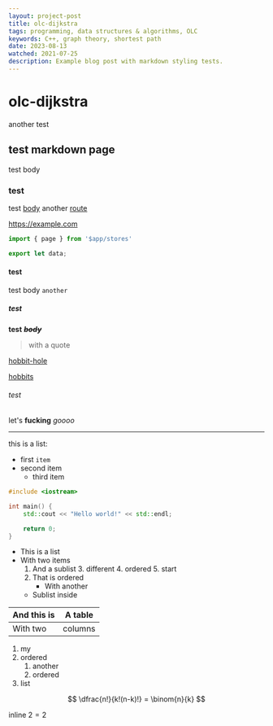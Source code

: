```yaml
---
layout: project-post
title: olc-dijkstra
tags: programming, data structures & algorithms, OLC
keywords: C++, graph theory, shortest path
date: 2023-08-13
watched: 2021-07-25
description: Example blog post with markdown styling tests.
---
```


# olc-dijkstra

another test

## test markdown page

test body

### test

test [body](https://google.com)
another [route](olc-rts.md)

<https://example.com>

```js
import { page } from '$app/stores'

export let data;
```

#### test

test body `another`

##### test

__test__
***~~body~~***

> with a quote

[hobbit-hole][1]

[hobbits][2]

[1]: <https://en.wikipedia.org/wiki/Hobbit#Lifestyle> (Hobbit lifestyles)
[2]: <https://en.wikipedia.org/wiki/Hobbit#Lifestyle>

###### test


let's
**fucking**
*goooo*

***

this is a list:
 - first `item`
 - second item
    - third item

```cpp
#include <iostream>

int main() {
    std::cout << "Hello world!" << std::endl;

    return 0;
}
```

* This is a list
* With two items
  1. And a sublist
      3. different
            4. ordered
      5. start
  2. That is ordered
      * With another
  * Sublist inside

| And this is | A table |
|-------------|---------|
| With two    | columns |

1. my
2. ordered
    1. another
    2. ordered
3. list

$$
\dfrac{n!}{k!(n-k)!} = \binom{n}{k}
$$

inline $2=2$
